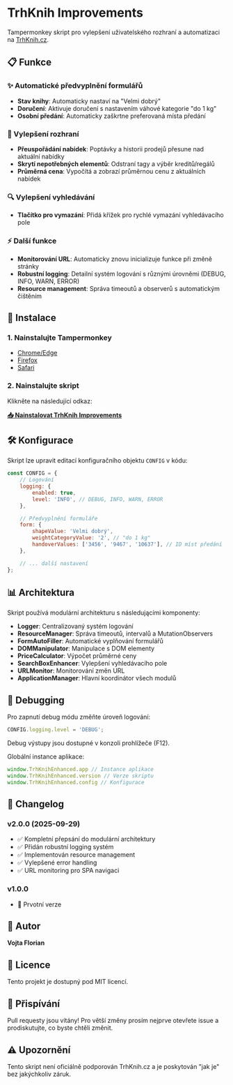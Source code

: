 # TrhKnih Improvements

Tampermonkey skript pro vylepšení uživatelského rozhraní a automatizaci na [TrhKnih.cz](https://www.trhknih.cz).

## 📋 Funkce

### ✨ Automatické předvyplnění formulářů
- **Stav knihy**: Automaticky nastaví na "Velmi dobrý"
- **Doručení**: Aktivuje doručení s nastavením váhové kategorie "do 1 kg"
- **Osobní předání**: Automaticky zaškrtne preferovaná místa předání

### 🎨 Vylepšení rozhraní
- **Přeuspořádání nabídek**: Poptávky a historii prodejů přesune nad aktuální nabídky
- **Skrytí nepotřebných elementů**: Odstraní tagy a výběr kreditů/regálů
- **Průměrná cena**: Vypočítá a zobrazí průměrnou cenu z aktuálních nabídek

### 🔍 Vylepšení vyhledávání
- **Tlačítko pro vymazání**: Přidá křížek pro rychlé vymazání vyhledávacího pole

### ⚡ Další funkce
- **Monitorování URL**: Automaticky znovu inicializuje funkce při změně stránky
- **Robustní logging**: Detailní systém logování s různými úrovněmi (DEBUG, INFO, WARN, ERROR)
- **Resource management**: Správa timeoutů a observerů s automatickým čištěním

## 🚀 Instalace

### 1. Nainstalujte Tampermonkey
- [Chrome/Edge](https://chrome.google.com/webstore/detail/tampermonkey/dhdgffkkebhmkfjojejmpbldmpobfkfo)
- [Firefox](https://addons.mozilla.org/en-US/firefox/addon/tampermonkey/)
- [Safari](https://apps.apple.com/us/app/tampermonkey/id1482490089)

### 2. Nainstalujte skript
Klikněte na následující odkaz:

**[📥 Nainstalovat TrhKnih Improvements](https://raw.githubusercontent.com/vojtaflorian/TrhKnih-Improvements/refs/heads/main/TrhKnih-improvements.user.js)**

## 🛠️ Konfigurace

Skript lze upravit editací konfiguračního objektu `CONFIG` v kódu:

```javascript
const CONFIG = {
    // Logování
    logging: {
        enabled: true,
        level: 'INFO', // DEBUG, INFO, WARN, ERROR
    },

    // Předvyplnění formuláře
    form: {
        shapeValue: 'Velmi dobrý',
        weightCategoryValue: '2', // "do 1 kg"
        handoverValues: ['3456', '9467', '10637'], // ID míst předání
    },

    // ... další nastavení
};
```

## 📊 Architektura

Skript používá modulární architekturu s následującími komponenty:

- **Logger**: Centralizovaný systém logování
- **ResourceManager**: Správa timeoutů, intervalů a MutationObservers
- **FormAutoFiller**: Automatické vyplňování formulářů
- **DOMManipulator**: Manipulace s DOM elementy
- **PriceCalculator**: Výpočet průměrné ceny
- **SearchBoxEnhancer**: Vylepšení vyhledávacího pole
- **URLMonitor**: Monitorování změn URL
- **ApplicationManager**: Hlavní koordinátor všech modulů

## 🐛 Debugging

Pro zapnutí debug módu změňte úroveň logování:

```javascript
CONFIG.logging.level = 'DEBUG';
```

Debug výstupy jsou dostupné v konzoli prohlížeče (F12).

Globální instance aplikace:
```javascript
window.TrhKnihEnhanced.app // Instance aplikace
window.TrhKnihEnhanced.version // Verze skriptu
window.TrhKnihEnhanced.config // Konfigurace
```

## 📝 Changelog

### v2.0.0 (2025-09-29)
- ✅ Kompletní přepsání do modulární architektury
- ✅ Přidán robustní logging systém
- ✅ Implementován resource management
- ✅ Vylepšené error handling
- ✅ URL monitoring pro SPA navigaci

### v1.0.0
- 🎉 Prvotní verze

## 👤 Autor

**Vojta Florian**

## 📄 Licence

Tento projekt je dostupný pod MIT licencí.

## 🤝 Přispívání

Pull requesty jsou vítány! Pro větší změny prosím nejprve otevřete issue a prodiskutujte, co byste chtěli změnit.

## ⚠️ Upozornění

Tento skript není oficiálně podporován TrhKnih.cz a je poskytován "jak je" bez jakýchkoliv záruk.
